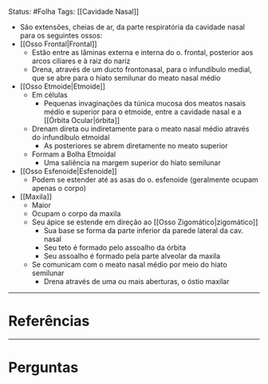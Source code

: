 Status: #Folha 
Tags: [[Cavidade Nasal]]
<br/>
- São extensões, cheias de ar, da parte respiratória da cavidade nasal para os seguintes ossos:
- [[Osso Frontal|Frontal]]
	- Estão entre as lâminas externa e interna do o. frontal, posterior aos arcos ciliares e à raiz do nariz
	- Drena, através de um ducto frontonasal, para o infundíbulo medial, que se abre para o hiato semilunar do meato nasal médio
- [[Osso Etmoide|Etmoide]]
	- Em células
		- Pequenas invaginações da túnica mucosa dos meatos nasais médio e superior para o etmoide, entre a cavidade nasal e a [[Órbita Ocular|órbita]]
	- Drenam direta ou indiretamente para o meato nasal médio através do infundíbulo etmoidal
		- As posteriores se abrem diretamente no meato superior
	- Formam a Bolha Etmoidal
		- Uma saliência na margem superior do hiato semilunar
- [[Osso Esfenoide|Esfenoide]]
	- Podem se estender até as asas do o. esfenoide (geralmente ocupam apenas o corpo)
- [[Maxila]]
	- Maior
	- Ocupam o corpo da maxila
	- Seu ápice se estende em direção ao [[Osso Zigomático|zigomático]]
		- Sua base se forma da parte inferior da parede lateral da cav. nasal
		- Seu teto é formado pelo assoalho da órbita
		- Seu assoalho é formado pela parte alveolar da maxila
	- Se comunicam com o meato nasal médio por meio do hiato semilunar
		- Drena através de uma ou mais aberturas, o óstio maxilar
____
# Referências
---
# Perguntas

